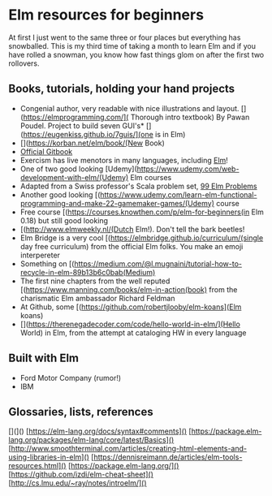 # Elm resources for beginners
At first I just went to the same three or four places but everything has snowballed.   This is my third time of taking a month to learn Elm and if you have rolled a snowman, you know how fast things glom on after the first two rollovers.
## Books, tutorials, holding your hand projects

* Congenial author, very readable with nice illustrations and layout. [](https://elmprogramming.com/]( Thorough intro textbook) By Pawan Poudel.
Project to build seven GUI's* [](https://eugenkiss.github.io/7guis/](one is in Elm)
* [](https://korban.net/elm/book/(New Book)
* [Official Gitbook](https://guide.elm-lang.org/)
* Exercism has live menotors in many languages, including [Elm](https://exercism.io/tracks/elm)!
* One of two good looking [Udemy](https://www.udemy.com/web-development-with-elm/(Udemy) Elm courses
* Adapted from a Swiss professor's Scala problem set, [99 Elm Problems](https://johncrane.gitbooks.io/ninety-nine-elm-problems/content/)
* Another good looking [(https://www.udemy.com/learn-elm-functional-programming-and-make-22-gamemaker-games/(Udemy) course
* Free course [(https://courses.knowthen.com/p/elm-for-beginners(in Elm 0.18) but still good looking
* [(http://www.elmweekly.nl/(Dutch Elm!).  Don't tell the bark beetles!
* Elm Bridge is a very cool [(https://elmbridge.github.io/curriculum/(single day free curriculum) from the official Elm folks.  You make an emoji interpereter
* Something on [(https://medium.com/@l.mugnaini/tutorial-how-to-recycle-in-elm-89b13b6c0bab(Medium)
* The first nine chapters from the well reputed [(https://www.manning.com/books/elm-in-action(book) from the charismatic Elm ambassador Richard Feldman
* At Github, some [(https://github.com/robertjlooby/elm-koans](Elm koans)
* [](https://therenegadecoder.com/code/hello-world-in-elm/](Hello World) in Elm, from the attempt at cataloging HW in every language
## Built with Elm
* Ford Motor Company (rumor!)
* IBM 

## Glossaries, lists, references
[](]()
[]()
[]()
[]()
[]()
[https://elm-lang.org/docs/syntax#comments]()
[https://package.elm-lang.org/packages/elm-lang/core/latest/Basics]()
[http://www.smoothterminal.com/articles/creating-html-elements-and-using-libraries-in-elm]()
[https://dennisreimann.de/articles/elm-tools-resources.html]()
[https://package.elm-lang.org/]()
[https://github.com/izdi/elm-cheat-sheet]()
[http://cs.lmu.edu/~ray/notes/introelm/]()
